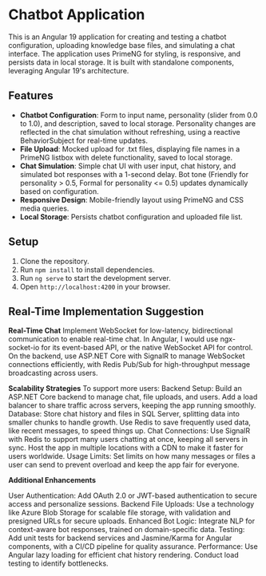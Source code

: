 # Chatbot Application

This is an Angular 19 application for creating and testing a chatbot configuration, uploading knowledge base files, and simulating a chat interface. The application uses PrimeNG for styling, is responsive, and persists data in local storage. It is built with standalone components, leveraging Angular 19's architecture.

## Features

- **Chatbot Configuration**: Form to input name, personality (slider from 0.0 to 1.0), and description, saved to local storage. Personality changes are reflected in the chat simulation without refreshing, using a reactive BehaviorSubject for real-time updates.
- **File Upload**: Mocked upload for .txt files, displaying file names in a PrimeNG listbox with delete functionality, saved to local storage.
- **Chat Simulation**: Simple chat UI with user input, chat history, and simulated bot responses with a 1-second delay. Bot tone (Friendly for personality > 0.5, Formal for personality <= 0.5) updates dynamically based on configuration.
- **Responsive Design**: Mobile-friendly layout using PrimeNG and CSS media queries.
- **Local Storage**: Persists chatbot configuration and uploaded file list.

## Setup

1. Clone the repository.
2. Run `npm install` to install dependencies.
3. Run `ng serve` to start the development server.
4. Open `http://localhost:4200` in your browser.

## Real-Time Implementation Suggestion

**Real-Time Chat**
Implement WebSocket for low-latency, bidirectional communication to enable real-time chat. In Angular, I would use ngx-socket-io for its event-based API, or the native WebSocket API for control. On the backend, use ASP.NET Core with SignalR to manage WebSocket connections efficiently, with Redis Pub/Sub for high-throughput message broadcasting across users.

**Scalability Strategies**
To support more users:
Backend Setup: Build an ASP.NET Core backend to manage chat, file uploads, and users. Add a load balancer to share traffic across servers, keeping the app running smoothly.
Database: Store chat history and files in SQL Server, splitting data into smaller chunks to handle growth. Use Redis to save frequently used data, like recent messages, to speed things up.
Chat Connections: Use SignalR with Redis to support many users chatting at once, keeping all servers in sync. Host the app in multiple locations with a CDN to make it faster for users worldwide.
Usage Limits: Set limits on how many messages or files a user can send to prevent overload and keep the app fair for everyone.

**Additional Enhancements**

User Authentication: Add OAuth 2.0 or JWT-based authentication to secure access and personalize sessions.
Backend File Uploads: Use a technology like Azure Blob Storage for scalable file storage, with validation and presigned URLs for secure uploads.
Enhanced Bot Logic: Integrate NLP for context-aware bot responses, trained on domain-specific data.
Testing: Add unit tests for backend services and Jasmine/Karma for Angular components, with a CI/CD pipeline for quality assurance.
Performance: Use Angular lazy loading for efficient chat history rendering. Conduct load testing to identify bottlenecks.
